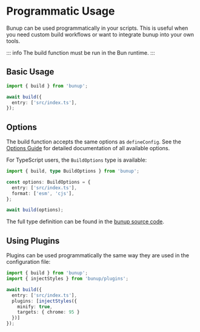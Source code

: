 # Programmatic Usage

Bunup can be used programmatically in your scripts. This is useful when you need custom build workflows or want to integrate bunup into your own tools.

::: info
The build function must be run in the Bun runtime.
:::

## Basic Usage

```typescript
import { build } from 'bunup';

await build({
  entry: ['src/index.ts'],
});
```

## Options

The build function accepts the same options as `defineConfig`. See the [Options Guide](/docs/guide/options) for detailed documentation of all available options.

For TypeScript users, the `BuildOptions` type is available:

```typescript
import { build, type BuildOptions } from 'bunup';

const options: BuildOptions = {
  entry: ['src/index.ts'],
  format: ['esm', 'cjs'],
};

await build(options);
```

The full type definition can be found in the [bunup source code](https://github.com/bunup/bunup/blob/main/src/options.ts#L70).

## Using Plugins

Plugins can be used programmatically the same way they are used in the configuration file:

```typescript
import { build } from 'bunup';
import { injectStyles } from 'bunup/plugins';

await build({
  entry: ['src/index.ts'],
  plugins: [injectStyles({
    minify: true,
    targets: { chrome: 95 }
  })]
});
```
